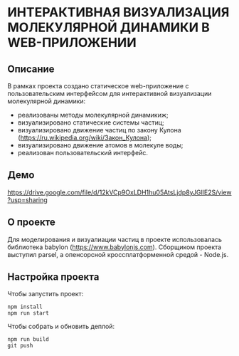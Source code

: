 # ИНТЕРАКТИВНАЯ ВИЗУАЛИЗАЦИЯ МОЛЕКУЛЯРНОЙ ДИНАМИКИ В WEB-ПРИЛОЖЕНИИ
## Описание
В рамках проекта создано статическое web-приложение c пользовательским интерфейсом для интерактивной визуализации молекулярной динамики:
* реализованы методы молекулярной динамикиж;
* визуализировано статические системы частиц;
* визуализировано движение частиц по закону Кулона (https://ru.wikipedia.org/wiki/Закон_Кулона);
* визуализировано движение атомов в молекуле воды;
* реализован пользовательский интерфейс.

## Демо
https://drive.google.com/file/d/12kVCp9OxLDH1hu05AtsLjdp8yJGlIE2S/view?usp=sharing

## О проекте
Для моделирования и визуалиации частиц в проекте использовалась библиотека babylon (https://www.babylonjs.com). Сборщиком проекта выступил parsеl, а опенсорсной кроссплатформенной средой -  Node.js.



## Настройка проекта
Чтобы запустить проект:
```shell
npm install 
npm run start
```

Чтобы собрать и обновить деплой:
```shell
npm run build
git push
```
